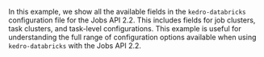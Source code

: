 In this example, we show all the available fields in the `kedro-databricks` configuration file for the Jobs API 2.2. This includes fields for job clusters, task clusters, and task-level configurations.
This example is useful for understanding the full range of configuration options available when using `kedro-databricks` with the Jobs API 2.2.
